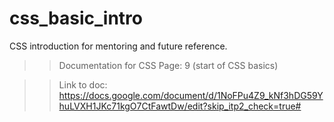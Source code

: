 # css_basic_intro
CSS introduction for mentoring and future reference.

>> Documentation for CSS
>> Page: 9 (start of CSS basics)

>> Link to doc: https://docs.google.com/document/d/1NoFPu4Z9_kNf3hDG59YhuLVXH1JKc71kgO7CtFawtDw/edit?skip_itp2_check=true#
